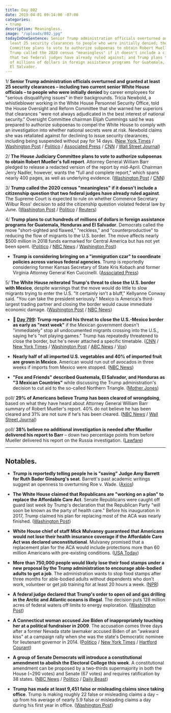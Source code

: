 ```yaml
---
title: Day 802
date: 2019-04-01 09:14:00 -07:00
categories:
- trump
description: Meaningless.
image: "/uploads/802.jpg"
todayInOneSentence: Senior Trump administration officials overturned and granted at
  least 25 security clearances to people who were initially denied; the House Judiciary
  Committee plans to vote to authorize subpoenas to obtain Robert Mueller's full report;
  Trump called the 2020 census "meaningless" if it doesn't include a citizenship question
  that two federal judges have already ruled against; and Trump plans to cut hundreds
  of millions of dollars in foreign assistance programs for Guatemala, Honduras and
  El Salvador.
---
```


1/ **Senior Trump administration officials overturned and granted at least 25 security clearances – including two current senior White House officials – to people who were initially denied** by career employees for "serious disqualifying issues" in their backgrounds. Tricia Newbold, a whistleblower working in the White House Personnel Security Office, told the House Oversight and Reform Committee that she warned her superiors that clearances "were not always adjudicated in the best interest of national security." Oversight Committee chairman Elijah Cummings said he was prepared to authorize subpoenas to compel the White House to comply with an investigation into whether national secrets were at risk. Newbold claims she was retaliated against for declining to issue security clearances, including being suspended without pay for 14 days. ([New York Times](https://www.nytimes.com/2019/04/01/us/politics/trump-security-clearances.html) / [Washington Post](https://www.washingtonpost.com/powerpost/white-house-whistleblower-says-security-clearance-denials-were-reversed-during-trump-administration/2019/04/01/9f28334e-542c-11e9-814f-e2f46684196e_story.html) / [Politico](https://www.politico.com/story/2019/04/01/white-house-security-clearance-problems-1246432) / [Associated Press](https://apnews.com/1759ac2858ee4aafb041f91cbd6d86e9) / [CNN](https://www.cnn.com/2019/04/01/politics/security-clearances-house-oversight-committee-tricia-newbold/index.html) / [Wall Street Journal](https://www.wsj.com/articles/white-house-employee-speaks-out-on-reversed-security-clearance-rulings-11554133048))

2/ **The House Judiciary Committee plans to vote to authorize subpoenas to obtain Robert Mueller's full report**. Attorney General William Barr pledged to release a redacted version of the report by mid-April. Chairman Jerry Nadler, however, wants the "full and complete report," which spans nearly 400 pages, as well as underlying evidence. ([Washington Post](https://www.washingtonpost.com/politics/house-judiciary-plans-vote-this-week-to-subpoena-muellers-report/2019/04/01/411e24a6-5469-11e9-8ef3-fbd41a2ce4d5_story.html) / [CNN](https://www.cnn.com/2019/04/01/politics/house-judiciary-subpoena-full-muller-report/index.html))

3/ **Trump called the 2020 census "meaningless" if it doesn't include a citizenship question that two federal judges have already ruled against**. The Supreme Court is expected to rule on whether Commerce Secretary Wilbur Ross' decision to add the citizenship question violated federal law by June. ([Washington Post](https://www.washingtonpost.com/politics/trump-says-census-would-be-meaningless-without-citizenship-question/2019/04/01/81e59ba2-5475-11e9-8ef3-fbd41a2ce4d5_story.html) / [Politico](https://www.politico.com/story/2019/04/01/trump-census-citizenship-1246499) / [Reuters](https://www.reuters.com/article/us-usa-court-census/trump-says-u-s-census-meaningless-without-citizenship-question-idUSKCN1RD2DS))

4/ **Trump plans to cut hundreds of millions of dollars in foreign assistance programs for Guatemala, Honduras and El Salvador**. Democrats called the move "short-sighted and flawed," "reckless," and "counterproductive" to reducing the flow of migrants to the U.S. border. The move affects nearly $500 million in 2018 funds earmarked for Central America but has not yet been spent. ([Politico](https://www.politico.com/story/2019/03/31/trump-central-america-democrats-1308680) / [NBC News](https://www.nbcnews.com/politics/politics-news/trump-administration-says-it-will-cut-foreign-aid-guatemala-honduras-n989246) / [Washington Post](https://www.washingtonpost.com/world/the_americas/trump-plans-us-aid-cut-to-3-central-american-countries-as-fight-widens-over-us-bound-migrants/2019/03/30/d6814b42-52ff-11e9-bdb7-44f948cc0605_story.html))

* **Trump is considering bringing on a "immigration czar" to coordinate policies across various federal agencies**. Trump is reportedly considering former  Kansas Secretary of State Kris Kobach and former Virginia Attorney General Ken Cuccinelli. ([Associated Press](https://apnews.com/40654a1b83eb45e3b661903305083d9e))

5/ **The White House reiterated Trump's threat to close the U.S. border with Mexico**, despite warnings that the move would do little to slow migrants trying to enter the U.S. "It certainly isn't a bluff," Kellyanne Conway said. "You can take the president seriously." Mexico is America's third-largest trading partner and closing the border would cause immediate economic damage. ([Washington Post](https://www.washingtonpost.com/politics/trump-white-house-doubles-down-on-threat-to-close-us-mexico-border/2019/03/31/bd2e070a-53c9-11e9-9136-f8e636f1f6df_story.html) / [NBC News](https://www.nbcnews.com/politics/donald-trump/trump-s-threat-close-border-certainly-isn-t-bluff-conway-n989341))

* **📌 [Day 799](https://whatthefuckjusthappenedtoday.com/2019/03/29/day-799/#2-trump-repeated-his-threat-to-close): Trump repeated his threat to close the U.S.-Mexico border as early as "next week"** if the Mexican government doesn't "immediately" stop all undocumented migrants crossing into the U.S., saying he's "not playing games." Trump has repeatedly threatened to close the border, but he's never attached a specific timetable. ([CNN](https://www.cnn.com/2019/03/29/politics/donald-trump-border-closure-again/index.html) / [New York Times](https://www.nytimes.com/2019/03/29/us/politics/trump-mexico-illegal-immigration.html) / [Washington Post](https://www.washingtonpost.com/politics/trump-threatens-to-close-the-southern-border-next-week-voicing-heightened-frustration-with-mexico/2019/03/29/cb61c190-5211-11e9-88a1-ed346f0ec94f_story.html) / [ABC News](https://abcnews.go.com/Politics/trump-threatens-completely-close-southern-border-early-week/story?id=62040724) / [Vox](https://www.vox.com/2019/3/29/18287101/trump-close-border-us-mexico-tweets))

* **Nearly half of all imported U.S. vegetables and 40% of imported fruit are grown in Mexico**. American would run out of avocados in three weeks if imports from Mexico were stopped. ([NBC News](https://www.nbcnews.com/business/business-news/america-would-run-out-avocados-three-weeks-if-trump-shuts-n989421))

* **"Fox and Friends" described Guatemala, El Salvador, and Honduras as "3 Mexican Countries"** while discussing the Trump administration's decision to cut aid to the so-called Northern Triangle. ([Mother Jones](https://www.motherjones.com/politics/2019/03/fox-and-friends-describes-guatemala-el-salvador-and-honduras-as-3-mexican-countries/))

poll/ **29% of Americans believe Trump has been cleared of wrongdoing**, based on what they have heard about Attorney General William Barr summary of Robert Mueller's report. 40% do not believe he has been cleared and 31% are not sure if he's has been cleared. ([NBC News](https://www.nbcnews.com/politics/meet-the-press/poll-after-mueller-summary-americans-are-still-wait-see-mode-n989061) / [Wall Street Journal](https://www.wsj.com/articles/mueller-report-eases-doubt-about-trump-presidency-poll-finds-11554037200))

poll/ **38% believe no additional investigation is needed after Mueller delivered his report to Barr** – down two percentage points from before Mueller delivered his report on the Russia investigation. ([Lawfare](https://www.lawfareblog.com/confidence-muellers-investigation-soars-after-barr-letter))

---

## Notables.

* **Trump is reportedly telling people he is "saving" Judge Amy Barrett for Ruth Bader Ginsburg's seat**. Barrett's past academic writings suggest an openness to overturning Roe v. Wade. ([Axios](https://www.axios.com/supreme-court-trump-judge-amy-barrett-ruth-bader-ginsburg-11d25276-a92e-4094-8958-eb2d197707c8.html))

* **The White House claimed that Republicans are "working on a plan" to replace the Affordable Care Act**. Senate Republicans were caught off guard last week by Trump's declaration that the Republican Party "will soon be known as the party of health care." Before his inauguration in 2017, Trump claimed his plan for replacing most of the ACA was nearly finished. ([Washington Post](https://www.washingtonpost.com/politics/republicans-maintain-that-they-are-working-on-a-plan-to-replace-obamacare/2019/03/31/aa83f844-53ce-11e9-814f-e2f46684196e_story.html))

* **White House chief of staff Mick Mulvaney guaranteed that Americans would not lose their health insurance coverage if the Affordable Care Act was declared unconstitutional**. Mulvaney promised that a replacement plan for the ACA would include protections more than 60 million Americans with pre-existing conditions. ([USA Today](https://www.usatoday.com/story/news/politics/2019/03/31/mick-mulvaney-guarantees-no-one-lose-coverage-without-obamacare/3325222002/))

* **More than 750,000 people would likely lose their food stamps under a new proposal by the Trump administration to encourage able-bodied adults to get a job**. The administration wants to stop food stamps after three months for able-bodied adults without dependents who don't work, volunteer or get job training for at least 20 hours a week. ([NPR](https://www.npr.org/2019/04/01/707681965/more-than-750-000-could-lose-food-stamps-under-trump-administration-proposal))

* **A federal judge declared that Trump's order to open oil and gas drilling in the Arctic and Atlantic oceans is illegal**. The decision puts 128 million acres of federal waters off limits to energy exploration. ([Washington Post](https://www.washingtonpost.com/climate-environment/2019/03/30/federal-judge-declares-trumps-push-open-up-arctic-atlantic-ocean-oil-gas-drilling-illegal/))

* **A Connecticut woman accused Joe Biden of inappropriately touching her at a political fundraiser in 2009**. The accusation comes three days after a former Nevada state lawmaker accused Biden of an "awkward kiss" at a campaign rally when she was the state's Democratic nominee for lieutenant governor in 2014. ([Politico](https://www.politico.com/story/2019/04/01/joe-biden-second-woman-touching-1246875) / [New York Times](https://www.nytimes.com/2019/03/31/us/politics/joe-biden-flores.html) / [Hartford Courant](https://www.courant.com/politics/hc-pol-biden-grabbed-aide-20190401-vl7chim3hrdjtcwu2tszrhozzm-story.html))

* **A group of Senate Democrats will introduce a constitutional amendment to abolish the Electoral College this week**. A constitutional amendment can be proposed by a two-thirds supermajority in both the House (\~290 votes) and Senate (67 votes) and requires ratification by 38 states. ([NBC News](https://www.nbcnews.com/politics/2020-election/senate-dems-introduce-constitutional-amendment-abolish-electoral-college-n989656) / [Politico](https://www.politico.com/story/2019/04/01/senate-democrats-electoral-college-1246521) / [Daily Beast](https://www.thedailybeast.com/senator-brian-schatz-introduces-constitutional-amendment-to-abolish-the-electoral-college))

* **Trump has made at least 9,451 false or misleading claims since taking office**. Trump is making roughly 22 false or misleading claims a day – up from his average of nearly 5.9 false or misleading claims a day during his first year in office. ([Washington Post](https://www.washingtonpost.com/politics/2019/04/01/president-trump-has-made-false-or-misleading-claims-over-days/))